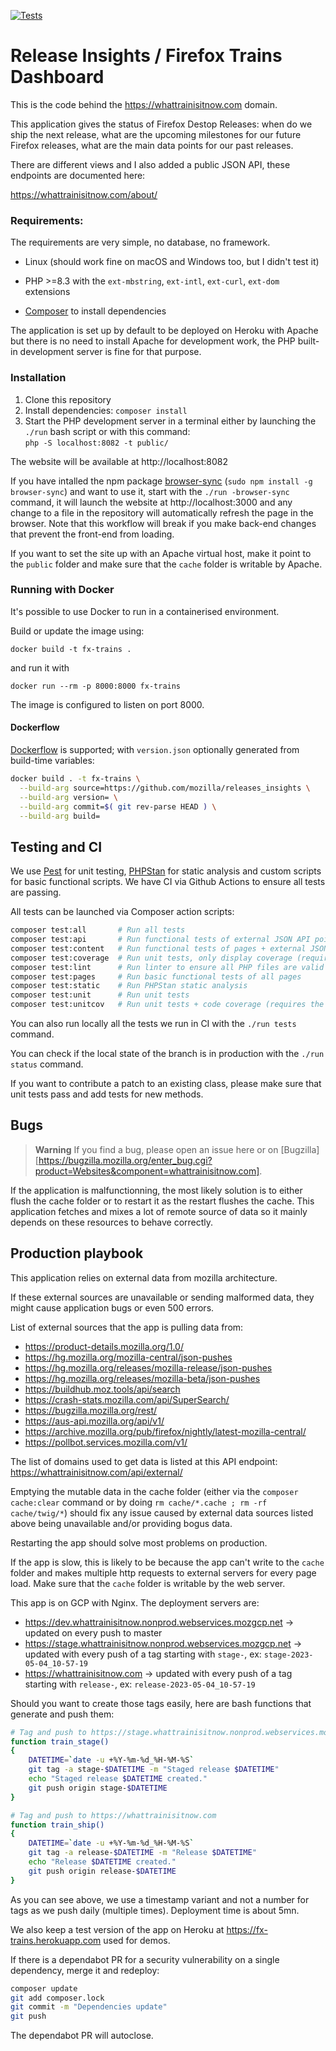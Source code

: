 [![Tests](https://github.com/mozilla/releases_insights/actions/workflows/tests.yml/badge.svg)](https://github.com/mozilla/releases_insights/actions/workflows/tests.yml)
# Release Insights / Firefox Trains Dashboard

This is the code behind the https://whattrainisitnow.com domain.

This application gives the status of Firefox Destop Releases: when do we ship the next release, what are the upcoming milestones for our future Firefox releases, what are the main data points for our past releases.

There are different views and I also added a public JSON API, these endpoints are documented here:

https://whattrainisitnow.com/about/

### Requirements:

The requirements are very simple, no database, no framework.

- Linux (should work fine on macOS and Windows too, but I didn't test it)

- PHP >=8.3 with the `ext-mbstring`, `ext-intl`, `ext-curl`, `ext-dom` extensions

- [Composer](https://getcomposer.org/) to install dependencies

The application is set up by default to be deployed on Heroku with Apache but there is no need to install Apache for development work, the PHP built-in development server is fine for that purpose.

### Installation

1. Clone this repository
2. Install dependencies: `composer install`
3. Start the PHP development server in a terminal either by launching the `./run` bash script or with this command:<br>
  `php -S localhost:8082 -t public/`

The website will be available at http://localhost:8082

If you have intalled the npm package [browser-sync](https://browsersync.io/) (`sudo npm install -g browser-sync`) and want to use it, start with the `./run -browser-sync` command, it will launch the website at http://localhost:3000 and any change to a file in the repository will automatically refresh the page in the browser. Note that this workflow will break if you make back-end changes that prevent the front-end from loading.

If you want to set the site up with an Apache virtual host, make it point to the `public` folder and make sure that the `cache` folder is writable by Apache.

### Running with Docker

It's possible to use Docker to run in a containerised environment.

Build or update the image using:
```
docker build -t fx-trains .
```
and run it with
```
docker run --rm -p 8000:8000 fx-trains
```

The image is configured to listen on port 8000.

#### Dockerflow

[Dockerflow](https://github.com/mozilla-services/Dockerflow) is supported; with `version.json` optionally generated from build-time variables:

```bash
docker build . -t fx-trains \
  --build-arg source=https://github.com/mozilla/releases_insights \
  --build-arg version= \
  --build-arg commit=$( git rev-parse HEAD ) \
  --build-arg build=
```

## Testing and CI

We use [Pest](https://pestphp.com/Pest) for unit testing, [PHPStan](https://phpstan.org/) for static analysis and custom scripts for basic functional scripts. We have CI via Github Actions to ensure all tests are passing.

All tests can be launched via Composer action scripts:

```bash
composer test:all       # Run all tests
composer test:api       # Run functional tests of external JSON API points
composer test:content   # Run functional tests of pages + external JSON API points
composer test:coverage  # Run unit tests, only display coverage (requires the Xdebug extension)
composer test:lint      # Run linter to ensure all PHP files are valid
composer test:pages     # Run basic functional tests of all pages
composer test:static    # Run PHPStan static analysis
composer test:unit      # Run unit tests
composer test:unitcov   # Run unit tests + code coverage (requires the Xdebug extension)

```

You can also run locally all the tests we run in CI with the `./run tests` command.

You can check if the local state of the branch is in production with the `./run status` command.

If you want to contribute a patch to an existing class, please make sure that unit tests pass and add tests for new methods.

## Bugs
> **Warning**
If you find a bug, please open an issue here or on [Bugzilla][https://bugzilla.mozilla.org/enter_bug.cgi?product=Websites&component=whattrainisitnow.com].

If the application is malfunctionning, the most likely solution is to either flush the cache folder or to restart it as the restart flushes the cache. This application fetches and mixes a lot of remote source of data so it mainly depends on these resources to behave correctly.

## Production playbook

This application relies on external data from mozilla architecture.

If these external sources are unavailable or sending malformed data, they might cause application bugs or even 500 errors.

List of external sources that the app is pulling data from:
- https://product-details.mozilla.org/1.0/
- https://hg.mozilla.org/mozilla-central/json-pushes
- https://hg.mozilla.org/releases/mozilla-release/json-pushes
- https://hg.mozilla.org/releases/mozilla-beta/json-pushes
- https://buildhub.moz.tools/api/search
- https://crash-stats.mozilla.com/api/SuperSearch/
- https://bugzilla.mozilla.org/rest/
- https://aus-api.mozilla.org/api/v1/
- https://archive.mozilla.org/pub/firefox/nightly/latest-mozilla-central/
- https://pollbot.services.mozilla.com/v1/

The list of domains used to get data is listed at this API endpoint:
https://whattrainisitnow.com/api/external/

Emptying the mutable data in the cache folder (either via the `composer cache:clear` command or by doing `rm cache/*.cache ; rm -rf cache/twig/*`) should fix any issue caused by external data sources listed above being unavailable and/or providing bogus data.

Restarting the app should solve most problems on production.

If the app is slow, this is likely to be because the app can't write to the `cache` folder and makes multiple http requests to external servers for every page load. Make sure that the `cache` folder is writable by the web server.


This app is on GCP with Nginx. The deployment servers are:
- https://dev.whattrainisitnow.nonprod.webservices.mozgcp.net -> updated on every push to master
- https://stage.whattrainisitnow.nonprod.webservices.mozgcp.net -> updated with every push of a tag starting with `stage-`, ex: `stage-2023-05-04_10-57-19`
- https://whattrainisitnow.com -> updated with every push of a tag starting with `release-`, ex: `release-2023-05-04_10-57-19`

Should you want to create those tags easily, here are bash functions that generate and push them:
```bash
# Tag and push to https://stage.whattrainisitnow.nonprod.webservices.mozgcp.net
function train_stage()
{
    DATETIME=`date -u +%Y-%m-%d_%H-%M-%S`
    git tag -a stage-$DATETIME -m "Staged release $DATETIME"
    echo "Staged release $DATETIME created."
    git push origin stage-$DATETIME
}

# Tag and push to https://whattrainisitnow.com
function train_ship()
{
    DATETIME=`date -u +%Y-%m-%d_%H-%M-%S`
    git tag -a release-$DATETIME -m "Release $DATETIME"
    echo "Release $DATETIME created."
    git push origin release-$DATETIME
}
```
As you can see above, we use a timestamp variant and not a number for tags as we push daily (multiple times).
Deployment time is about 5mn.

We also keep a test version of the app on Heroku at https://fx-trains.herokuapp.com used for demos.

If there is a dependabot PR for a security vulnerability on a single dependency, merge it and redeploy:

```bash
composer update
git add composer.lock
git commit -m "Dependencies update"
git push
````

The dependabot PR will autoclose.